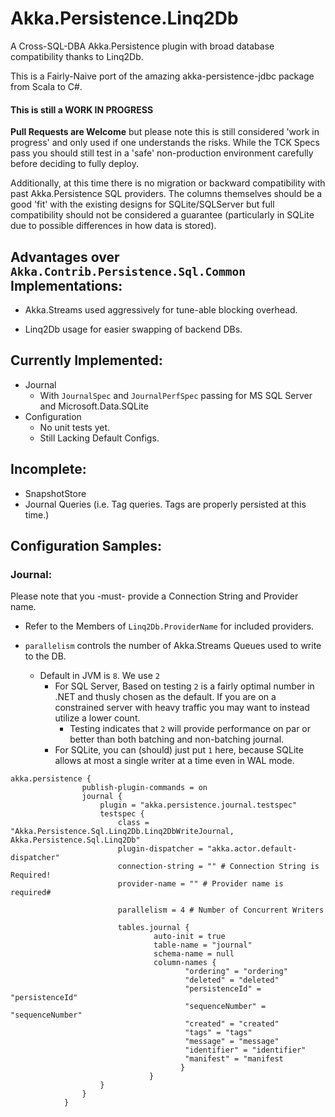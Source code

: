 # Akka.Persistence.Linq2Db

A Cross-SQL-DBA Akka.Persistence plugin with broad database compatibility thanks to Linq2Db.

This is a Fairly-Naive port of the amazing akka-persistence-jdbc package from Scala to C#. 


#### This is still a WORK IN PROGRESS

 **Pull Requests are Welcome** but please note this is still considered 'work in progress' and only used if one understands the risks. While the TCK Specs pass you should still test in a 'safe' non-production environment carefully before deciding to fully deploy.
 
 Additionally, at this time there is no migration or backward compatibility with past Akka.Persistence SQL providers. The columns themselves should be a good 'fit' with the existing designs for SQLite/SQLServer but full compatibility should not be considered a guarantee (particularly in SQLite due to possible differences in how data is stored). 

## Advantages over `Akka.Contrib.Persistence.Sql.Common` Implementations:

 - Akka.Streams used aggressively for tune-able blocking overhead.
 
 - Linq2Db usage for easier swapping of backend DBs.

## Currently Implemented:

- Journal
  - With `JournalSpec` and `JournalPerfSpec` passing for MS SQL Server and Microsoft.Data.SQLite
- Configuration
  - No unit tests yet.
  - Still Lacking Default Configs.

## Incomplete:

- SnapshotStore
- Journal Queries (i.e. Tag queries. Tags are properly persisted at this time.)
 
## Configuration Samples:

### Journal:

Please note that you -must- provide a Connection String and Provider name.

 - Refer to the Members of `Linq2Db.ProviderName` for included providers.

 - `parallelism` controls the number of Akka.Streams Queues used to write to the DB.
   - Default in JVM is `8`. We use `2`
     - For SQL Server, Based on testing `2` is a fairly optimal number in .NET and thusly chosen as the default. If you are on a constrained server with heavy traffic you may want to instead utilize a lower count.
       - Testing indicates that `2` will provide performance on par or better than both batching and non-batching journal.
     - For SQLite, you can (should) just put `1` here, because SQLite allows at most a single writer at a time even in WAL mode.

```
akka.persistence {
                publish-plugin-commands = on
                journal {
                    plugin = "akka.persistence.journal.testspec"
                    testspec {
                        class = "Akka.Persistence.Sql.Linq2Db.Linq2DbWriteJournal, Akka.Persistence.Sql.Linq2Db"
                        plugin-dispatcher = "akka.actor.default-dispatcher"
                        connection-string = "" # Connection String is Required! 
                        provider-name = "" # Provider name is required#
                        
                        parallelism = 4 # Number of Concurrent Writers

                        tables.journal { 
                                auto-init = true 
                                table-name = "journal"
                                schema-name = null
                                column-names {
                                       "ordering" = "ordering"
                                       "deleted" = "deleted"
                                       "persistenceId" = "persistenceId"
                                       "sequenceNumber" = "sequenceNumber"
                                       "created" = "created"
                                       "tags" = "tags"
                                       "message" = "message"
                                       "identifier" = "identifier"
                                       "manifest" = "manifest
                                      }
                               }
                    }
                }
            }
```